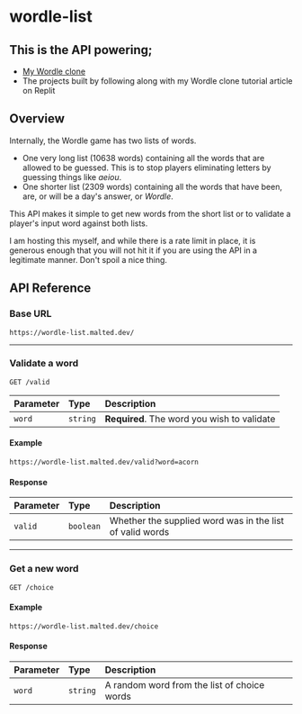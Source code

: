 # wordle-list
## This is the API powering;
* [My Wordle clone](https://github.com/ma1ted/wordle)
* The projects built by following along with my Wordle clone tutorial article on Replit

## Overview
Internally, the Wordle game has two lists of words.
* One very long list (10638 words) containing all the words that are allowed to be guessed. This is to stop players eliminating letters by guessing things like *aeiou*.
* One shorter list (2309 words) containing all the words that have been, are, or will be a day's answer, or *Wordle*.

This API makes it simple to get new words from the short list or to validate a player's input word against both lists.

I am hosting this myself, and while there is a rate limit in place, it is generous enough that you will not hit it if you are using the API in a legitimate manner. Don't spoil a nice thing.
## API Reference

### Base URL
```
https://wordle-list.malted.dev/
```

---

### Validate a word

```
GET /valid
```
| Parameter | Type     | Description                |
| :-------- | :------- | :------------------------- |
| `word` | `string` | **Required**. The word you wish to validate |
#### Example
`https://wordle-list.malted.dev/valid?word=acorn`
#### Response
| Parameter | Type     | Description                |
| :-------- | :------- | :------------------------- |
| `valid` | `boolean` | Whether the supplied word was in the list of valid words |

---

### Get a new word
```
GET /choice
```
#### Example
`https://wordle-list.malted.dev/choice`

#### Response
| Parameter | Type     | Description                |
| :-------- | :------- | :------------------------- |
| `word` | `string` | A random word from the list of choice words |
